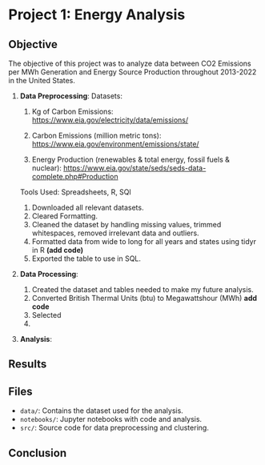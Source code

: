 # Project 1: Energy Analysis

## Objective

The objective of this project was to analyze data between CO2 Emissions per MWh Generation and Energy Source Production throughout 2013-2022 in the United States.  

1. **Data Preprocessing**:
   Datasets:
    1. Kg of Carbon Emissions: https://www.eia.gov/electricity/data/emissions/

    2. Carbon Emissions (million metric tons): https://www.eia.gov/environment/emissions/state/

    3. Energy Production (renewables & total energy, fossil fuels & nuclear): https://www.eia.gov/state/seds/seds-data-complete.php#Production
    
    Tools Used: Spreadsheets, R, SQl
   
   1. Downloaded all relevant datasets.
   2. Cleared Formatting. 
   3. Cleaned the dataset by handling missing values, trimmed whitespaces, removed irrelevant data and outliers.
   4. Formatted data from wide to long for all years and states using tidyr in R **(add code)**
   5. Exported the table to use in SQL. 

3. **Data Processing**:
   1. Created the dataset and tables needed to make my future analysis.
   2. Converted British Thermal Units (btu) to Megawattshour (MWh) **add code**
   3. Selected 
   4. 

4. **Analysis**:
   

## Results



## Files

- `data/`: Contains the dataset used for the analysis.
- `notebooks/`: Jupyter notebooks with code and analysis.
- `src/`: Source code for data preprocessing and clustering.

## Conclusion

